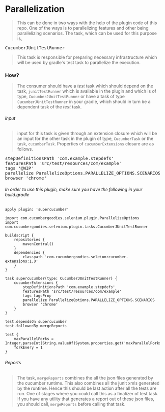 <meta name='keywords' content='cucumber-extensions, cucumber scenario parallelization, cucumber feature parallelization, cucumber parallel scenario runner, cucumber parallel feature runner, speedup cucumber execution, supercucumber'>

# Parallelization
> This can be done in two ways with the help of the plugin code of this repo. One of the ways is to
parallelizing features and other being parallelizing scenarios. The task, which can be used for this
purpose is,
<pre>CucumberJUnitTestRunner</pre>
> This task is responsible for preparing necessary infrastructure which will be used by gradle's test
task to parallelize the execution.
### How?
> The consumer should have a *test* task which should depend on the task, `junitTestRunner`
which is available in the plugin and which is of type, `CucumberJUnitTestRunner` or have
a task of type `CucumberJUnitTestRunner` in your gradle, which should in turn be a
dependent task of the *test* task.
###### input
> input for this task is given through an extension closure which will be an input for the other task
in the plugin of type, `CucumberTask` or the task, `cucumberTask`. Properties of `cucumberExtensions`
closure are as follows.
<pre>
stepDefinitionsPath 'com.example.stepdefs'
featuresPath 'src/test/resources/com/example'
tags '@WIP'
parallelize ParallelizeOptions.PARALLELIZE_OPTIONS.SCENARIOS
browser 'chrome'
</pre>

###### In order to use this plugin, make sure you have the following in your build.gradle
```
apply plugin: 'supercucumber'

import com.cucumbergoodies.selenium.plugin.ParallelizeOptions
import com.cucumbergoodies.selenium.plugin.tasks.CucumberJUnitTestRunner

buildscript {
    repositories {
        mavenCentral()
    }
    dependencies {
        classpath 'com.cucumbergoodies.seleium:cucumber-extensions:1.0'
    }
}

task supercucumber(type: CucumberJUnitTestRunner) {
	cucumberExtensions {
		stepDefinitionsPath 'com.example.stepdefs'
		featuresPath 'src/test/resources/com/example'
		tags tagsProp
		parallelize ParallelizeOptions.PARALLELIZE_OPTIONS.SCENARIOS
		browser 'chrome'
	}
}

test.dependsOn supercucumber
test.followedBy mergeReports

test {
    maxParallelForks = Integer.parseInt(String.valueOf(System.properties.get('maxParallelForks')))
    forkEvery = 1
}
```
###### Reports
> The task, `mergeReports` combines the all the json files generated by the cucumber runtime. This
also combines all the junit xmls generated by the runtime. Hence this should be last action after
all the tests are run. One of stages where you could call this as a finalizer of test task. If you
have any utility that generates a report out of these json files, you should call, `mergeReports`
before calling that task.